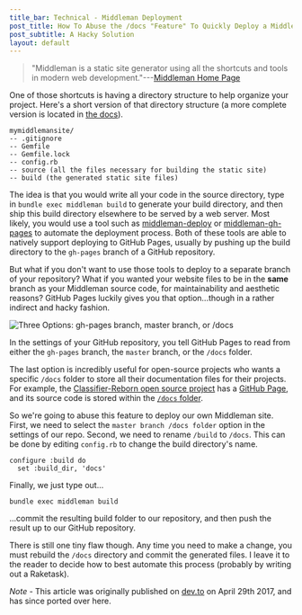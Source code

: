 ```yaml
---
title_bar: Technical - Middleman Deployment
post_title: How To Abuse the /docs "Feature" To Quickly Deploy a Middleman Static Site Onto GitHub Pages
post_subtitle: A Hacky Solution
layout: default
---
```


>"Middleman is a static site generator using all the shortcuts and tools in modern web development."---[Middleman Home Page](middlemanapp.com)

One of those shortcuts is having a directory structure to help organize your project. Here's a short version of that directory structure (a more complete version is located in [the docs](https://middlemanapp.com/basics/directory-structure/)).

~~~
mymiddlemansite/
-- .gitignore
-- Gemfile
-- Gemfile.lock
-- config.rb
-- source (all the files necessary for building the static site)
-- build (the generated static site files)
~~~

The idea is that you would write all your code in the source directory, type in ``bundle exec middleman build`` to generate your build directory, and then ship this build directory elsewhere to be served by a web server. Most likely, you would use a tool such as [middleman-deploy](https://github.com/middleman-contrib/middleman-deploy) or [middleman-gh-pages](https://github.com/edgecase/middleman-gh-pages) to automate the deployment process. Both of these tools are able to natively support deploying to GitHub Pages, usually by pushing up the build directory to the ``gh-pages`` branch of a GitHub repository.

But what if you don't want to use those tools to deploy to a separate branch of your repository? What if you wanted your website files to be in the **same** branch as your Middleman source code, for maintainability and aesthetic reasons? GitHub Pages luckily gives you that option...though in a rather indirect and hacky fashion.

![Three Options: gh-pages branch, master branch, or /docs](https://help.github.com/assets/images/help/pages/select-gh-pages-or-master-as-source.png "Logo Title Text 1")

In the settings of your GitHub repository, you tell GitHub Pages to read from either the ```gh-pages``` branch, the ```master``` branch, or the ```/docs``` folder.

The last option is incredibly useful for open-source projects who wants a specific ```/docs``` folder to store all their documentation files for their projects. For example, the [Classifier-Reborn open source project](https://github.com/jekyll/classifier-reborn) has a [GitHub Page](http://www.classifier-reborn.com), and its source code is stored within the [```/docs``` folder](https://github.com/jekyll/classifier-reborn/tree/master/docs).

So we're going to abuse this feature to deploy our own Middleman site. First, we need to select the ```master branch /docs folder``` option in the settings of our repo. Second, we need to rename  ```/build``` to ```/docs```. This can be done by editing ```config.rb``` to change the build directory's name.

~~~
configure :build do
  set :build_dir, 'docs'
~~~

Finally, we just type out...

~~~
bundle exec middleman build
~~~

...commit the resulting build folder to our repository, and then push the result up to our GitHub repository.

There is still one tiny flaw though. Any time you need to make a change, you must rebuild the ```/docs``` directory and commit the generated files. I leave it to the reader to decide how to best automate this process (probably by writing out a Raketask).

*Note* - This article was originally published on [dev.to](https://dev.to/tra/how-to-abuse-the-docs-feature-to-quickly-deploy-a-middleman-static-site-onto-github-pages) on April 29th 2017, and has since ported over here.